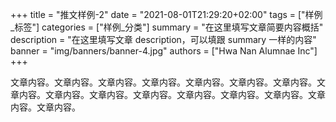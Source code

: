 +++
title = "推文样例-2"
date = "2021-08-01T21:29:20+02:00"
tags = ["样例_标签"]
categories = ["样例_分类"]
summary = "在这里填写文章简要内容概括"
description = "在这里填写文章 description，可以填跟 summary 一样的内容"
banner = "img/banners/banner-4.jpg"
authors = ["Hwa Nan Alumnae Inc"]
+++

文章内容。文章内容。文章内容。文章内容。文章内容。文章内容。文章内容。文章内容。文章内容。文章内容。文章内容。文章内容。文章内容。文章内容。文章内容。文章内容。

